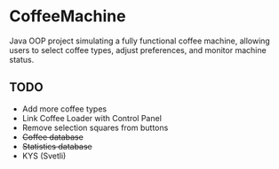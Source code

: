 # CoffeeMachine
Java OOP project simulating a fully functional coffee machine, allowing users to select coffee types, adjust preferences, and monitor machine status.

## TODO
* Add more coffee types
* Link Coffee Loader with Control Panel
* Remove selection squares from buttons
* <strike>Coffee database</strike>
* <strike>Statistics database</strike>
* KYS (Svetli)
